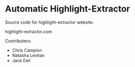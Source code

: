 # Automatic Highlight-Extractor
Source code for highlight-extractor website:

highlight-extractor.com

Contributers:
* Chris Campion
* Natasha Levitan
* Jack Eiel
